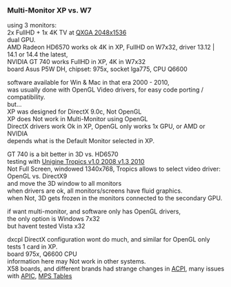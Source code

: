 ### Multi-Monitor XP vs. W7

using 3 monitors: </br>
2x FullHD + 1x 4K TV at [QXGA 2048x1536](https://en.wikipedia.org/wiki/Graphics_display_resolution#QXGA) </br>
dual GPU. </br>
AMD Radeon HD6570 works ok 4K in XP, FullHD on W7x32, driver 13.12 | 14.1 or 14.4 the latest, </br>
NVIDIA GT 740 works FullHD in XP, 4K in W7x32  </br>
board Asus P5W DH, chipset: 975x, socket lga775, CPU Q6600 </br>

software available for Win & Mac in that era 2000 - 2010, </br>
was usually  done with OpenGL Video drivers, for easy code porting / compatibility. </br>
but...</br>
XP was designed for DirectX 9.0c, Not OpenGL </br>
XP does Not work in Multi-Monitor using OpenGL </br>
DirectX drivers work Ok in XP, OpenGL only works 1x GPU, or AMD or NVIDIA </br>
depends what is the Default Monitor selected in XP. </br>

GT 740 is a bit better in 3D vs. HD6570 </br>
testing with [Unigine Tropics v1.0 2008 v1.3 2010](https://benchmark.unigine.com/tropics) </br>
Not Full Screen, windowed 1340x768,
Tropics allows to select video driver: OpenGL vs. DirectX9 </br>
and move the 3D window to all monitors </br>
when drivers are ok, all monitors/screens have fluid graphics. </br>
when Not, 3D gets frozen in the monitors connected to the secondary GPU. </br>

if want multi-monitor, and software only has OpenGL drivers, </br>
the only option is Windows 7x32 </br>
but havent tested Vista x32 </br>

dxcpl DirectX configuration wont do much, and similar for OpenGL only tests 1 card in XP. </br>
board 975x, Q6600 CPU </br>
information here may Not work in other systems. </br>
X58 boards, and different brands had strange changes in [ACPI](https://en.wikipedia.org/wiki/ACPI), many issues with [APIC](https://en.wikipedia.org/wiki/Advanced_Programmable_Interrupt_Controller#Issues), [MPS Tables](https://en.wikipedia.org/wiki/MultiProcessor_Specification) </br>

